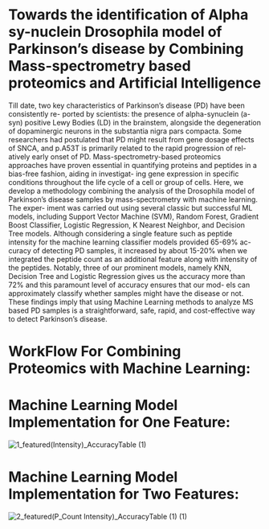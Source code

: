 # Towards the identification of Alpha sy-nuclein Drosophila model of Parkinson’s disease by Combining Mass-spectrometry based proteomics and Artificial Intelligence
Till date, two key characteristics of Parkinson’s disease (PD) have been consistently re-
ported by scientists: the presence of alpha-synuclein (a-syn) positive Lewy Bodies (LD)
in the brainstem, alongside the degeneration of dopaminergic neurons in the substantia
nigra pars compacta. Some researchers had postulated that PD might result from gene
dosage effects of SNCA, and p.A53T is primarily related to the rapid progression of rel-
atively early onset of PD. Mass-spectrometry-based proteomics approaches have proven
essential in quantifying proteins and peptides in a bias-free fashion, aiding in investigat-
ing gene expression in specific conditions throughout the life cycle of a cell or group of
cells. Here, we develop a methodology combining the analysis of the Drosophila model
of Parkinson’s disease samples by mass-spectrometry with machine learning. The exper-
iment was carried out using several classic but successful ML models, including Support
Vector Machine (SVM), Random Forest, Gradient Boost Classifier, Logistic Regression,
K Nearest Neighbor, and Decision Tree models. Although considering a single feature
such as peptide intensity for the machine learning classifier models provided 65-69% ac-
curacy of detecting PD samples, it increased by about 15-20% when we integrated the
peptide count as an additional feature along with intensity of the peptides. Notably, three
of our prominent models, namely KNN, Decision Tree and Logistic Regression gives us
the accuracy more than 72% and this paramount level of accuracy ensures that our mod-
els can approximately classify whether samples might have the disease or not. These
findings imply that using Machine Learning methods to analyze MS based PD samples
is a straightforward, safe, rapid, and cost-effective way to detect Parkinson’s disease.
# WorkFlow For Combining Proteomics with Machine Learning:
# Machine Learning Model Implementation for One Feature:
![1_featured(Intensity)_AccuracyTable (1)](https://github.com/Sadiatumpa60/MachineLearning_Implementation_Drosophila-model-of-Parkinson-s-disease/assets/131945108/73301d3b-5356-4aa3-b2e9-9d2f44b5d31c)
# Machine Learning Model Implementation for Two Features:
![2_featured(P_Count Intensity)_AccuracyTable (1) (1)](https://github.com/Sadiatumpa60/MachineLearning_Implementation_Drosophila-model-of-Parkinson-s-disease/assets/131945108/cf24e987-7dd2-4a45-b2b6-1e34b19ceb95)
